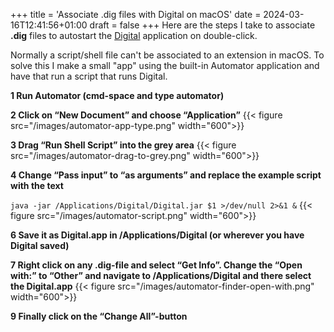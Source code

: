 +++
title = 'Associate .dig files with Digital on macOS'
date = 2024-03-16T12:41:56+01:00
draft = false
+++
Here are the steps I take to associate **.dig** files to autostart the [Digital](https://github.com/hneemann/Digital) application on double-click.

Normally a script/shell file can't be associated to an extension in macOS. To solve this I make a small "app" using the built-in Automator application and have that run a script that runs Digital.

**1 Run Automator (cmd-space and type automator)**

**2 Click on “New Document” and choose “Application”**
{{< figure src="/images/automator-app-type.png" width="600">}}

**3 Drag “Run Shell Script” into the grey area** 
{{< figure src="/images/automator-drag-to-grey.png" width="600">}}

**4 Change “Pass input” to “as arguments” and replace the example script with the text**

```java -jar /Applications/Digital/Digital.jar $1 >/dev/null 2>&1 &```
{{< figure src="/images/automator-script.png" width="600">}}

**6 Save it as Digital.app in /Applications/Digital (or wherever you have Digital saved)**

**7 Right click on any .dig-file and select “Get Info”. Change the “Open with:” to “Other” and navigate to /Applications/Digital and there select the Digital.app**
{{< figure src="/images/automator-finder-open-with.png" width="600">}}

**9 Finally click on the “Change All”-button**

